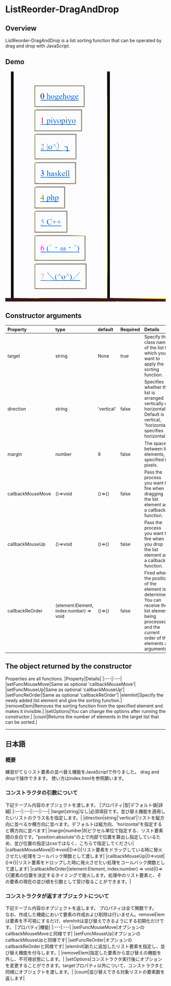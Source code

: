 # ListReorder-DragAndDrop
## Overview
ListReorder-DragAndDrop is a list sorting function that can be operated by drag and drop with JavaScript.
## Demo
![demo](./demo.gif)
## Constructor arguments
|Property|type|default|Required|Details|
|:---|:---|:---|:---|:---|
|target|string|None|true|Specify the class name of the list to which you want to apply the sorting function.|
|direction|string|'vertical'|false|Specifies whether the list is arranged vertically or horizontally. Default is vertical, 'horizontal' specifies horizontal.|
|margin|number|8|false|The space between list elements, specified in pixels.|
|callbackMouseMove|()=>void|()=>{}|false|Pass the process you want to fire when dragging the list element as a callback function.|
|callbackMouseUp|()=>void|()=>{}|false|Pass the process you want to fire when you drop the list element as a callback function.|
|callbackReOrder|(element:Element, index:number) => void|()=>{}|false|Fired when the position of the element is determined. You can receive the list element being processed and the current order of the elements as arguments.|
## The object returned by the constructor
Properties are all functions.
|Property|Details|
|:---|:---|
|setFuncMouseMove|Same as optional 'callbackMouseMove'|
|setFuncMouseUp|Same as optional 'callbackMouseUp'|
|setFuncReOrder|Same as optional 'callbackReOrder'|
|elemInit|Specify the newly added list element and give the sorting function.|
|removeElem|Removes the sorting function from the specified element and makes it invisible.|
|setOptions|You can change the options after running the constructor.|
|count|Returns the number of elements in the target list that can be sorted.|
___
## 日本語
### 概要
練習がてらリスト要素の並べ替え機能をJavaScriptで作りました。
drag and dropで操作できます。
使い方はindex.htmlを参照願います。
### コンストラクタの引数について
下記テーブル内容のオブジェクトを渡します。
|プロパティ|型|デフォルト値|詳細|
|:---|:---|:---|:---|
|target|string|なし|必須項目です。並び替え機能を適用したいリストのクラス名を指定します。|
|direction|string|'vertical'|リストを縦方向に並べるか横方向に並べます。デフォルトは縦方向、'horizontal'を指定すると横方向に並べます|
|margin|number|8|ピクセル単位で指定する、リスト要素間の余白です。"position:absolute"の上で内部で位置を算出し指定しているため、並び位置の指定はcssではなく、こちらで指定してください|
|callbackMouseMove|()=>void|()=>{}|リスト要素をドラッグしている時に発火させたい処理をコールバック関数として渡します|
|callbackMouseUp|()=>void|()=>{}|リスト要素をドロップした時に発火させたい処理をコールバック関数として渡します|
|callbackReOrder|(element:Element, index:number) => void|()=>{}|要素の位置を決定するタイミングで発火します。処理中のリスト要素と、その要素の現在の並び順を引数として受け取ることができます。|
### コンストラクタが返すオブジェクトについて
下記テーブル内容のオブジェクトを返します。
プロパティは全て関数です。<br>
なお、作成した機能において要素の作成および削除は行いません。removeElemは要素を不可視にするだけ、elemInitは並び替えできるようにする初期化だけです。
|プロパティ|機能|
|:---|:---|
|setFuncMouseMove|オプションのcallbackMouseMoveと同様です|
|setFuncMouseUp|オプションのcallbackMouseUpと同様です|
|setFuncReOrder|オプションのcallbackReOrderと同様です|
|elemInit|新たに追加したリスト要素を指定し、並び替え機能を付与します。|
|removeElem|指定した要素から並び替えの機能を外し、不可視状態にします。|
|setOptions|コンストラクタ実行後にオプションを変更することができます。targetプロパティ以外について、コンストラクタと同様にオブジェクトを渡します。|
|count|並び替えできる対象リストの要素数を返します|